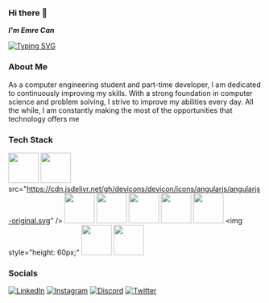 ### Hi there 👋 
**_I'm Emre Can_**

[![Typing SVG](https://readme-typing-svg.demolab.com?font=Fira+Code&weight=500&size=22&pause=1000&background=FFFFFF00&width=435&lines=Computer+Engineer+Student;Full+Stack+Developer;Software+Engineer)](https://git.io/typing-svg)

### About Me

As a computer engineering student and part-time developer, I am dedicated to continuously improving my skills. With a strong foundation in computer science and problem solving, I strive to improve my abilities every day. All the while, I am constantly making the most of the opportunities that technology offers me

### Tech Stack 

<img style="height: 60px;" src="https://cdn.jsdelivr.net/gh/devicons/devicon/icons/java/java-original-wordmark.svg" /> <img style="height: 60px;" src="https://cdn.jsdelivr.net/gh/devicons/devicon/icons/csharp/csharp-original.svg" /> src="https://cdn.jsdelivr.net/gh/devicons/devicon/icons/angularjs/angularjs-original.svg" /> <img style="height: 60px;" src="https://cdn.jsdelivr.net/gh/devicons/devicon/icons/dot-net/dot-net-original-wordmark.svg" /> <img style="height: 60px;" src="https://cdn.jsdelivr.net/gh/devicons/devicon/icons/spring/spring-original.svg" /> <img style="height: 60px;" src="https://cdn.jsdelivr.net/gh/devicons/devicon/icons/mysql/mysql-plain-wordmark.svg" /> <img style="height: 60px;" src="https://cdn.jsdelivr.net/gh/devicons/devicon/icons/postgresql/postgresql-original-wordmark.svg" /> <img style="height: 60px;" src="https://cdn.jsdelivr.net/gh/devicons/devicon/icons/javascript/javascript-original.svg" /> <img style="height: 60px;" <img style="height: 60px;" src="https://cdn.jsdelivr.net/gh/devicons/devicon/icons/html5/html5-original-wordmark.svg" /> <img style="height: 60px;" src="https://cdn.jsdelivr.net/gh/devicons/devicon/icons/css3/css3-original-wordmark.svg" /> 





### Socials

[![LinkedIn](https://img.shields.io/badge/LinkedIn-%230077B5.svg?logo=linkedin&logoColor=white)](https://www.linkedin.com/in/emre-can-%C3%A7akir-6a1a8020b/) 
[![Instagram](https://img.shields.io/badge/Instagram-%23E4405F.svg?logo=Instagram&logoColor=white)](https://www.instagram.com/emreecann28/) 
[![Discord](https://img.shields.io/badge/Discord-%237289DA.svg?logo=discord&logoColor=white)](https://discord.gg/TheMrE#0158) 
[![Twitter](https://img.shields.io/badge/Twitter-%231DA1F2.svg?logo=Twitter&logoColor=white)](https://twitter.com/TheMrE28) 


